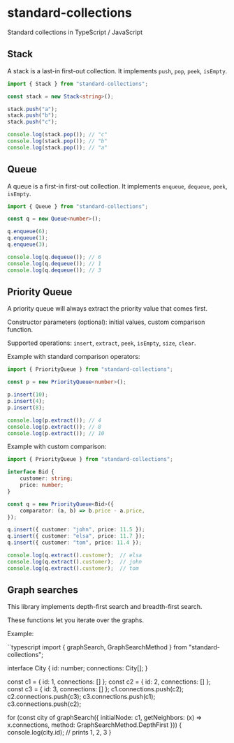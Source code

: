 # standard-collections
Standard collections in TypeScript / JavaScript

## Stack

A stack is a last-in first-out collection.
It implements `push`, `pop`, `peek`, `isEmpty`.

```typescript
import { Stack } from "standard-collections";

const stack = new Stack<string>();

stack.push("a");
stack.push("b");
stack.push("c");

console.log(stack.pop()); // "c"
console.log(stack.pop()); // "b"
console.log(stack.pop()); // "a"
```

## Queue

A queue is a first-in first-out collection.
It implements `enqueue`, `dequeue`, `peek`, `isEmpty`.

```typescript
import { Queue } from "standard-collections";

const q = new Queue<number>();

q.enqueue(6);
q.enqueue(1);
q.enqueue(3);

console.log(q.dequeue()); // 6
console.log(q.dequeue()); // 1
console.log(q.dequeue()); // 3
```

## Priority Queue

A priority queue will always extract the priority value that comes first.

Constructor parameters (optional): initial values, custom comparison function.

Supported operations: `insert`, `extract`, `peek`, `isEmpty`, `size`, `clear`.

Example with standard comparison operators:

```typescript
import { PriorityQueue } from "standard-collections";

const p = new PriorityQueue<number>();

p.insert(10);
p.insert(4);
p.insert(8);

console.log(p.extract()); // 4
console.log(p.extract()); // 8
console.log(p.extract()); // 10
```

Example with custom comparison:

```typescript
import { PriorityQueue } from "standard-collections";

interface Bid {
    customer: string;
    price: number;
}

const q = new PriorityQueue<Bid>({
    comparator: (a, b) => b.price - a.price,
});

q.insert({ customer: "john", price: 11.5 });
q.insert({ customer: "elsa", price: 11.7 });
q.insert({ customer: "tom", price: 11.4 });

console.log(q.extract().customer);  // elsa
console.log(q.extract().customer);  // john
console.log(q.extract().customer);  // tom
```

## Graph searches

This library implements depth-first search and breadth-first search.

These functions let you iterate over the graphs.

Example:

``typescript
import { graphSearch, GraphSearchMethod } from "standard-collections";

interface City {
    id: number;
    connections: City[];
}

const c1 = { id: 1, connections: [] };
const c2 = { id: 2, connections: [] };
const c3 = { id: 3, connections: [] };
c1.connections.push(c2);
c2.connections.push(c3);
c3.connections.push(c1);
c3.connections.push(c2);

for (const city of graphSearch({
    initialNode: c1,
    getNeighbors: (x) => x.connections,
    method: GraphSearchMethod.DepthFirst
})) {
    console.log(city.id); // prints 1, 2, 3
}
```